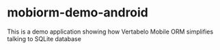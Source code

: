 # mobiorm-demo-android
This is a demo application showing how Vertabelo Mobile ORM simplifies talking to SQLite database
